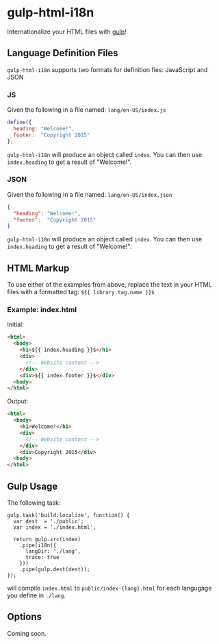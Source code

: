 # gulp-html-i18n
Internationalize your HTML files with [gulp](http://gulpjs.com/)!

## Language Definition Files

`gulp-html-i18n` supports two formats for definition fies: JavaScript and JSON

### JS
Given the following in a file named: `lang/en-US/index.js`

```js
define({
  heading: "Welcome!",
  footer:  "Copyright 2015"
};
```

`gulp-html-i18n` will produce an object called `index`. You can then use `index.heading` to get a result of "Welcome!".

### JSON
Given the following in a file named: `lang/en-US/index.json`

```json
{
  "heading": "Welcome!",
  "footer":  "Copyright 2015"
}
```

`gulp-html-i18n` will produce an object called `index`. You can then use `index.heading` to get a result of "Welcome!".

## HTML Markup
To use either of the examples from above, replace the text in your HTML files with a formatted tag: `${{ library.tag.name }}$`

### Example: index.html

Initial:

```html
<html>
  <body>
    <h1>${{ index.heading }}$</h1>
    <div>
      <!-- Website content -->
    </div>
    <div>${{ index.footer }}$</div>
  <body>
</html>
```

Output:

```html
<html>
  <body>
    <h1>Welcome!</h1>
    <div>
      <!-- Website content -->
    </div>
    <div>Copyright 2015</div>
  <body>
</html>
```

## Gulp Usage

The following task:

    gulp.task('build:localize', function() {
      var dest  = './public';
      var index = './index.html';

      return gulp.src(index)
        .pipe(i18n({
          langDir: './lang',
          trace: true
        }))
        .pipe(gulp.dest(dest));
    });

will compile `index.html` to `public/index-{lang}.html` for each langugage you define in `./lang`.

## Options

Coming soon.
